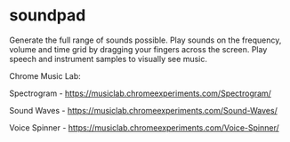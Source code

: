 # soundpad

Generate the full range of sounds possible. Play sounds on the frequency, volume and time grid by dragging your fingers across the screen. Play speech and instrument samples to  visually see music.

Chrome Music Lab:

Spectrogram - https://musiclab.chromeexperiments.com/Spectrogram/

Sound Waves - https://musiclab.chromeexperiments.com/Sound-Waves/

Voice Spinner - https://musiclab.chromeexperiments.com/Voice-Spinner/
